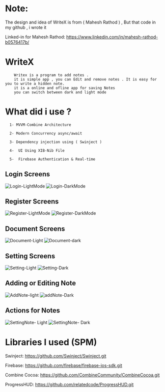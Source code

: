 
# Note:

 The design and idea of WriteX is from ( Mahesh Rathod ) , But that code in my github , i wrote it
 
 Linked-in for Mahesh Rathod:  https://www.linkedin.com/in/mahesh-rathod-b0576417b/


# WriteX
    
        Writex is a program to add notes .
        it is simple app , you can Edit and remove notes . It is easy for you to write a hidden note. 
        it is a online and ofline app for saving Notes
        you can switch between dark and light mode
 


# What did i use ? 

      1- MVVM-Combine Architecture 
       
      2- Modern Concurrency async/await
       
      3- Dependency injection using ( Swinject )
       
      4-  UI Using XIB-Nib File 
       
      5-  Firebase Authentication & Real-time


## Login Screens 


   ![Login-LightMode](https://user-images.githubusercontent.com/76500072/177010056-9e49b555-c8ab-4e05-b043-f500aa33d730.png)         ![Login-DarkMode](https://user-images.githubusercontent.com/76500072/177010059-f5cf452c-02aa-4242-af27-8f0674d26cf7.png)

## Register Screens


   ![Register-LightMode](https://user-images.githubusercontent.com/76500072/177010144-a87fab2a-b6c8-465b-89ce-88903549fb0e.png)    ![Register-DarkMode](https://user-images.githubusercontent.com/76500072/177010143-dfcc5351-16c9-41a0-a335-822c6ff0a018.png)
    
    
## Document Screens

    
   ![Document-Light](https://user-images.githubusercontent.com/76500072/177010162-955183c5-28ea-448d-8fd3-46bdbf857e81.png)    ![Document-dark](https://user-images.githubusercontent.com/76500072/177010165-8d78c997-bd1a-499a-a43b-7e96926d17c3.png)




## Setting Screens

   ![Setting-Light](https://user-images.githubusercontent.com/76500072/177010188-2582c86c-c74f-4d2d-9b11-157a57564cec.png) ![Setting-Dark](https://user-images.githubusercontent.com/76500072/177010190-3c53180d-16f7-4b69-b629-7750bfe6d162.png)




## Adding or Editing Note

   ![AddNote-light](https://user-images.githubusercontent.com/76500072/177010229-8fb8da02-d57b-4be2-bb1e-4e3f1e7c8f76.png)  ![addNote-Dark](https://user-images.githubusercontent.com/76500072/177010226-f76c0282-6784-4650-b141-557be5735b85.png)


## Actions for Notes

   ![SettingNote- Light](https://user-images.githubusercontent.com/76500072/177010310-e071c10d-0932-4172-b85c-8f32004e8cac.png)  ![SettingNote- Dark](https://user-images.githubusercontent.com/76500072/177010309-a5771105-98c9-4917-82f7-87eea4eda980.png)




# Libraries I used (SPM)
        
        
Swinject: 
       https://github.com/Swinject/Swinject.git
            
Firebase: 
       https://github.com/firebase/firebase-ios-sdk.git
            
Combine Cocoa:
       https://github.com/CombineCommunity/CombineCocoa.git
        
ProgressHUD:
       https://github.com/relatedcode/ProgressHUD.git

        









